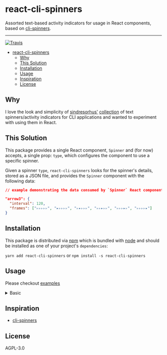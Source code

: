 # react-cli-spinners

Assorted text-based activity indicators for usage in React components, based on [cli-spinners](https://github.com/sindresorhus/cli-spinners).

---

[![Travis](https://img.shields.io/travis/peterschussheim/react-cli-spinners.svg?style=flat-square)](https://travis-ci.org/peterschussheim/react-cli-spinners)

<!-- <a target='_blank' rel='nofollow' href='https://app.codesponsor.io/link/QBvQQkqUs7HakSKkUvJpfRwq/peterschussheim/prop-styles'>
  <img alt='Sponsor' width='888' height='68' src='https://app.codesponsor.io/embed/QBvQQkqUs7HakSKkUvJpfRwq/peterschussheim/prop-styles.svg' />
</a> -->

- [react-cli-spinners](#react-cli-spinners)
  - [Why](#why)
  - [This Solution](#this-solution)
  - [Installation](#installation)
  - [Usage](#usage)
  - [Inspiration](#inspiration)
  - [License](#license)

## Why

I love the look and simplicity of [sindresorhus'](https://github.com/sindresorhus) [collection](https://github.com/sindresorhus/cli-spinners) of text spinners/activity indicators for CLI applications and wanted to experiment with using them in React.

## This Solution

This package provides a single React component, `Spinner` and (for now) accepts, a single prop: `type`, which configures the component to use a specific spinner.

Given a spinner `type`, `react-cli-spinners` looks for the spinner's details, stored as a JSON file, and provides the `Spinner` component with the following data:

```json
// example demonstrating the data consumed by `Spinner` React component

"arrow3": {
  "interval": 120,
  "frames": ["▹▹▹▹▹", "▸▹▹▹▹", "▹▸▹▹▹", "▹▹▸▹▹", "▹▹▹▸▹", "▹▹▹▹▸"]
}
```

## Installation

This package is distributed via [npm](https://www.npmjs.com/) which is bundled with [node](https://nodejs.org/en/) and should be installed as one of your project's `dependencies`:

`yarn add react-cli-spinners` or `npm install -s react-cli-spinners`

## Usage

Please checkout [examples]()

<details>
<summary>
Basic
</summary>




```javascript

```
</details>


## Inspiration

- [cli-spinners](https://github.com/sindresorhus/cli-spinners)

## License

AGPL-3.0
